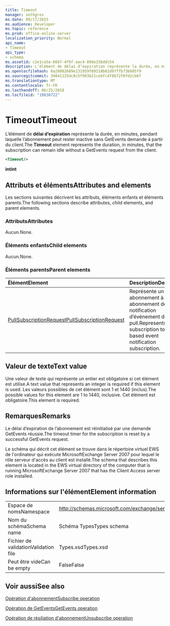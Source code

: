 ```yaml
---
title: Timeout
manager: sethgros
ms.date: 09/17/2015
ms.audience: Developer
ms.topic: reference
ms.prod: office-online-server
localization_priority: Normal
api_name:
- Timeout
api_type:
- schema
ms.assetid: c2e1ca5a-6667-4f6f-aac4-89de33bddc54
description: L’élément de délai d’expiration représente la durée, en minutes, pendant laquelle l’abonnement peut rester inactive sans GetEvents demande à partir du client.
ms.openlocfilehash: 0a26002689e131959f09318b01d97ffb73b605f9
ms.sourcegitcommit: 34041125dc8c5f993b21cebfc4f8b72f0fd2cb6f
ms.translationtype: MT
ms.contentlocale: fr-FR
ms.lasthandoff: 06/25/2018
ms.locfileid: "19838722"
---
```

# <a name="timeout"></a><span data-ttu-id="7ece3-103">Timeout</span><span class="sxs-lookup"><span data-stu-id="7ece3-103">Timeout</span></span>

<span data-ttu-id="7ece3-104">L’élément de **délai d’expiration** représente la durée, en minutes, pendant laquelle l’abonnement peut rester inactive sans GetEvents demande à partir du client.</span><span class="sxs-lookup"><span data-stu-id="7ece3-104">The **Timeout** element represents the duration, in minutes, that the subscription can remain idle without a GetEvents request from the client.</span></span> 
  
```xml
<Timeout/>
```

 <span data-ttu-id="7ece3-105">**int**</span><span class="sxs-lookup"><span data-stu-id="7ece3-105">**int**</span></span>
## <a name="attributes-and-elements"></a><span data-ttu-id="7ece3-106">Attributs et éléments</span><span class="sxs-lookup"><span data-stu-id="7ece3-106">Attributes and elements</span></span>

<span data-ttu-id="7ece3-107">Les sections suivantes décrivent les attributs, éléments enfants et éléments parents.</span><span class="sxs-lookup"><span data-stu-id="7ece3-107">The following sections describe attributes, child elements, and parent elements.</span></span>
  
### <a name="attributes"></a><span data-ttu-id="7ece3-108">Attributs</span><span class="sxs-lookup"><span data-stu-id="7ece3-108">Attributes</span></span>

<span data-ttu-id="7ece3-109">Aucun.</span><span class="sxs-lookup"><span data-stu-id="7ece3-109">None.</span></span>
  
### <a name="child-elements"></a><span data-ttu-id="7ece3-110">Éléments enfants</span><span class="sxs-lookup"><span data-stu-id="7ece3-110">Child elements</span></span>

<span data-ttu-id="7ece3-111">Aucun.</span><span class="sxs-lookup"><span data-stu-id="7ece3-111">None.</span></span>
  
### <a name="parent-elements"></a><span data-ttu-id="7ece3-112">Éléments parents</span><span class="sxs-lookup"><span data-stu-id="7ece3-112">Parent elements</span></span>

|<span data-ttu-id="7ece3-113">**Élément**</span><span class="sxs-lookup"><span data-stu-id="7ece3-113">**Element**</span></span>|<span data-ttu-id="7ece3-114">**Description**</span><span class="sxs-lookup"><span data-stu-id="7ece3-114">**Description**</span></span>|
|:-----|:-----|
|[<span data-ttu-id="7ece3-115">PullSubscriptionRequest</span><span class="sxs-lookup"><span data-stu-id="7ece3-115">PullSubscriptionRequest</span></span>](pullsubscriptionrequest.md) <br/> |<span data-ttu-id="7ece3-116">Représente un abonnement à un abonnement de notification d’événement de type pull.</span><span class="sxs-lookup"><span data-stu-id="7ece3-116">Represents a subscription to a pull-based event notification subscription.</span></span>  <br/> |
   
## <a name="text-value"></a><span data-ttu-id="7ece3-117">Valeur de texte</span><span class="sxs-lookup"><span data-stu-id="7ece3-117">Text value</span></span>

<span data-ttu-id="7ece3-118">Une valeur de texte qui représente un entier est obligatoire si cet élément est utilisé.</span><span class="sxs-lookup"><span data-stu-id="7ece3-118">A text value that represents an integer is required if this element is used.</span></span> <span data-ttu-id="7ece3-119">Les valeurs possibles de cet élément sont 1 et 1440 (inclus).</span><span class="sxs-lookup"><span data-stu-id="7ece3-119">The possible values for this element are 1 to 1440, inclusive.</span></span> <span data-ttu-id="7ece3-120">Cet élément est obligatoire.</span><span class="sxs-lookup"><span data-stu-id="7ece3-120">This element is required.</span></span>
  
## <a name="remarks"></a><span data-ttu-id="7ece3-121">Remarques</span><span class="sxs-lookup"><span data-stu-id="7ece3-121">Remarks</span></span>

<span data-ttu-id="7ece3-122">Le délai d’expiration de l’abonnement est réinitialisé par une demande GetEvents réussie.</span><span class="sxs-lookup"><span data-stu-id="7ece3-122">The timeout timer for the subscription is reset by a successful GetEvents request.</span></span>
  
<span data-ttu-id="7ece3-123">Le schéma qui décrit cet élément se trouve dans le répertoire virtuel EWS de l'ordinateur qui exécute MicrosoftExchange Server 2007 pour lequel le rôle serveur d'accès au client est installé.</span><span class="sxs-lookup"><span data-stu-id="7ece3-123">The schema that describes this element is located in the EWS virtual directory of the computer that is running MicrosoftExchange Server 2007 that has the Client Access server role installed.</span></span> 
  
## <a name="element-information"></a><span data-ttu-id="7ece3-124">Informations sur l'élément</span><span class="sxs-lookup"><span data-stu-id="7ece3-124">Element information</span></span>

|||
|:-----|:-----|
|<span data-ttu-id="7ece3-125">Espace de noms</span><span class="sxs-lookup"><span data-stu-id="7ece3-125">Namespace</span></span>  <br/> |http://schemas.microsoft.com/exchange/services/2006/types  <br/> |
|<span data-ttu-id="7ece3-126">Nom du schéma</span><span class="sxs-lookup"><span data-stu-id="7ece3-126">Schema name</span></span>  <br/> |<span data-ttu-id="7ece3-127">Schéma Types</span><span class="sxs-lookup"><span data-stu-id="7ece3-127">Types schema</span></span>  <br/> |
|<span data-ttu-id="7ece3-128">Fichier de validation</span><span class="sxs-lookup"><span data-stu-id="7ece3-128">Validation file</span></span>  <br/> |<span data-ttu-id="7ece3-129">Types.xsd</span><span class="sxs-lookup"><span data-stu-id="7ece3-129">Types.xsd</span></span>  <br/> |
|<span data-ttu-id="7ece3-130">Peut être vide</span><span class="sxs-lookup"><span data-stu-id="7ece3-130">Can be empty</span></span>  <br/> |<span data-ttu-id="7ece3-131">False</span><span class="sxs-lookup"><span data-stu-id="7ece3-131">False</span></span>  <br/> |
   
## <a name="see-also"></a><span data-ttu-id="7ece3-132">Voir aussi</span><span class="sxs-lookup"><span data-stu-id="7ece3-132">See also</span></span>



[<span data-ttu-id="7ece3-133">Opération d'abonnement</span><span class="sxs-lookup"><span data-stu-id="7ece3-133">Subscribe operation</span></span>](subscribe-operation.md)
  
[<span data-ttu-id="7ece3-134">Opération de GetEvents</span><span class="sxs-lookup"><span data-stu-id="7ece3-134">GetEvents operation</span></span>](getevents-operation.md)
  
[<span data-ttu-id="7ece3-135">Opération de résiliation d'abonnement</span><span class="sxs-lookup"><span data-stu-id="7ece3-135">Unsubscribe operation</span></span>](unsubscribe-operation.md)

